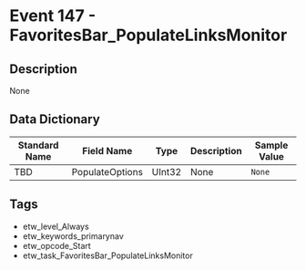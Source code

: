 # Event 147 - FavoritesBar_PopulateLinksMonitor

## Description
None

## Data Dictionary
|Standard Name|Field Name|Type|Description|Sample Value|
|---|---|---|---|---|
|TBD|PopulateOptions|UInt32|None|`None`|

## Tags
* etw_level_Always
* etw_keywords_primarynav
* etw_opcode_Start
* etw_task_FavoritesBar_PopulateLinksMonitor